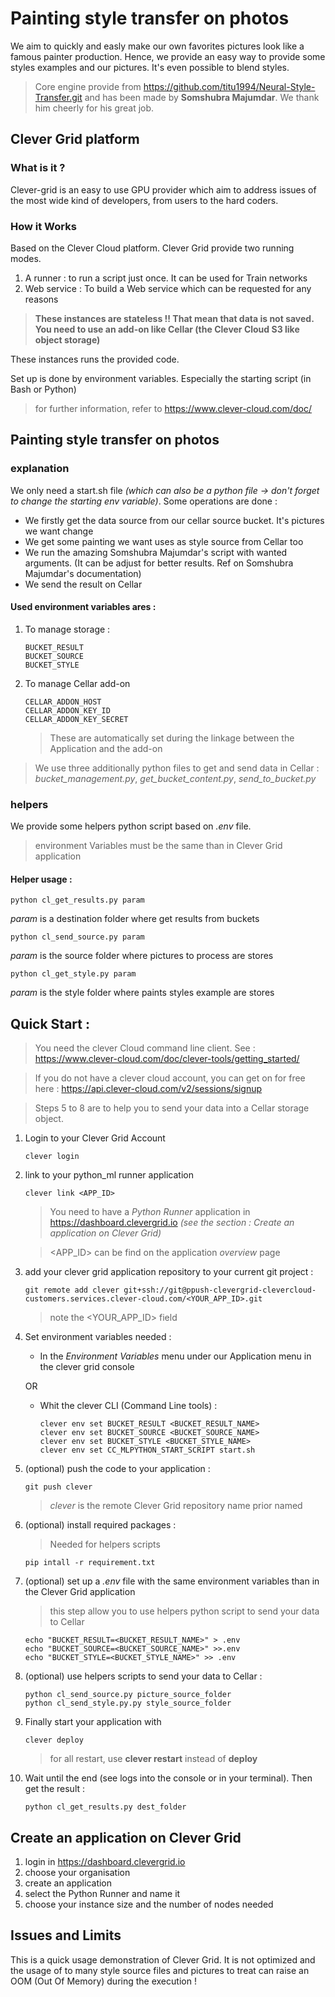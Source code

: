 # Painting style transfer on photos
We aim to quickly and easly make our own favorites pictures look like a famous painter production.
Hence, we provide an easy way to provide some styles examples and our pictures. It's even possible to blend styles.

> Core engine provide from https://github.com/titu1994/Neural-Style-Transfer.git and has been made by **Somshubra Majumdar**. We thank him cheerly for his great job.

## Clever Grid platform
### What is it ?
Clever-grid is an easy to use GPU provider which aim to address issues of  the most wide kind of developers, from users to the hard coders.

### How it Works
Based on the Clever Cloud platform. Clever Grid provide two running modes.
1. A runner : to run a script just once. It can be used for Train networks
1. Web service : To build a Web service which can be requested for any reasons

> **These instances are stateless !! That mean that data is not saved. You need to use an add-on like Cellar (the Clever Cloud S3 like object storage)**

These instances runs the provided code.
 
Set up is done by environment variables. Especially the starting script (in Bash or Python)

> for further information, refer to  https://www.clever-cloud.com/doc/

## Painting style transfer on photos 
### explanation
We only need a start.sh file *(which can also be a python file -> don't forget to change the starting env variable)*. Some operations are done :
* We firstly get the data source from our cellar source bucket. It's pictures we want change
* We get some painting we want uses as style source from Cellar too
* We run the amazing Somshubra Majumdar's script with wanted arguments. (It can be adjust for  better results. Ref on Somshubra Majumdar's documentation)
* We send the result on Cellar

#### Used environment variables ares :

1. To manage storage :

       BUCKET_RESULT
       BUCKET_SOURCE
       BUCKET_STYLE

1. To manage Cellar add-on
   
       CELLAR_ADDON_HOST
       CELLAR_ADDON_KEY_ID
       CELLAR_ADDON_KEY_SECRET

   > These are automatically set during the linkage between the Application and the add-on


> We use three additionally python files to get and send data in Cellar : *bucket_management.py*, *get_bucket_content.py*, *send_to_bucket.py*

### helpers
We provide some helpers python script based on *.env* file.
> environment Variables must be the same than in Clever Grid application
#### Helper usage :
    python cl_get_results.py param
*param* is a destination folder where get results from buckets

    python cl_send_source.py param
*param* is the source folder where pictures to process are stores

    python cl_get_style.py param
*param* is the style folder where paints styles example are stores

## Quick Start :

> You need the clever Cloud command line client. See : https://www.clever-cloud.com/doc/clever-tools/getting_started/

> If you do not have a clever cloud account, you can get on for free here : https://api.clever-cloud.com/v2/sessions/signup

> Steps 5 to 8 are to help you to send your data into a Cellar storage object.

1. Login to your Clever Grid Account

       clever login

1. link to your python_ml runner application

       clever link <APP_ID>

   > You need to have a *Python Runner* application in https://dashboard.clevergrid.io *(see the section : Create an application on Clever Grid)*

   > <APP_ID> can be find on the application *overview* page      

1. add your clever grid application repository to your current git project :

       git remote add clever git+ssh://git@ppush-clevergrid-clevercloud-customers.services.clever-cloud.com/<YOUR_APP_ID>.git

    > note the <YOUR_APP_ID> field
    
1. Set environment variables needed :

   * In the *Environment Variables* menu under our Application menu in the clever grid console

   OR

   * Whit the clever CLI (Command Line tools) :
       
         clever env set BUCKET_RESULT <BUCKET_RESULT_NAME>
         clever env set BUCKET_SOURCE <BUCKET_SOURCE_NAME>
         clever env set BUCKET_STYLE <BUCKET_STYLE_NAME>
         clever env set CC_MLPYTHON_START_SCRIPT start.sh

1. (optional) push the code to your application :

       git push clever

    > *clever* is the remote Clever Grid repository name prior named

1. (optional) install required packages :
    > Needed for helpers scripts

       pip intall -r requirement.txt
       
1. (optional) set up a *.env* file with the same environment variables than in the Clever Grid application
    > this step allow you to use helpers python script to send your data to Cellar

       echo "BUCKET_RESULT=<BUCKET_RESULT_NAME>" > .env
       echo "BUCKET_SOURCE=<BUCKET_SOURCE_NAME>" >>.env
       echo "BUCKET_STYLE=<BUCKET_STYLE_NAME>" >> .env

1. (optional) use helpers scripts to send your data to Cellar :

       python cl_send_source.py picture_source_folder
       python cl_send_style.py.py style_source_folder
  
1. Finally start your application with

       clever deploy

    > for all restart, use **clever restart** instead of **deploy**

1. Wait until the end (see logs into the console or in your terminal). Then get the result :

       python cl_get_results.py dest_folder
 

## Create an application on Clever Grid  
1. login in https://dashboard.clevergrid.io
1. choose your organisation
1. create an application
1. select the Python Runner and name it
1. choose your instance size and the number of nodes needed

## Issues and Limits
This is a quick usage demonstration of Clever Grid. It is not optimized and the usage of to many style source files and
pictures to treat can raise an OOM (Out Of Memory) during the execution !

